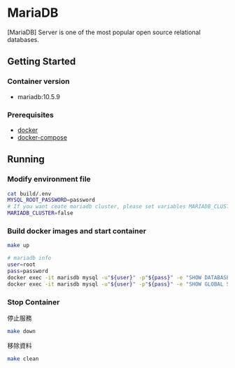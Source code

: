 # MariaDB

[MariaDB] Server is one of the most popular open source relational databases.

## Getting Started

### Container version

* mariadb:10.5.9

### Prerequisites

* [docker](https://docs.docker.com/install/)
* [docker-compose](https://docs.docker.com/compose/install/)

## Running

### Modify environment file

```bash
cat build/.env
MYSQL_ROOT_PASSWORD=password
# If you want ceate mariadb cluster, please set variables MARIADB_CLUSTER=true
MARIADB_CLUSTER=false
```

### Build docker images and start container

```bash
make up

# mariadb info
user=root
pass=password
docker exec -it marisdb mysql -u"${user}" -p"${pass}" -e "SHOW DATABASES";
docker exec -it marisdb mysql -u"${user}" -p"${pass}" -e "SHOW GLOBAL STATUS LIKE 'wsrep_%'";
```

### Stop Container

停止服務

```bash
make down
```

移除資料

```bash
make clean
```

[MariaDB office]: https://mariadb.org/

